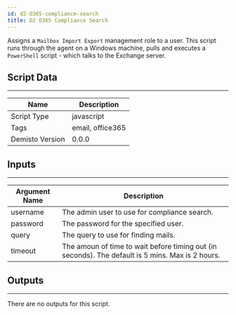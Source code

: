 ```yaml
---
id: d2-O365-compliance-search
title: D2 O365 Compliance Search
---
```


Assigns a `Mailbox Import Export` management role to a user. This script runs through the agent on a Windows machine, pulls and executes a `PowerShell` script - which talks to the Exchange server.
## Script Data
---

| **Name** | **Description** |
| --- | --- |
| Script Type | javascript |
| Tags | email, office365 |
| Demisto Version | 0.0.0 |

## Inputs
---

| **Argument Name** | **Description** |
| --- | --- |
| username | The admin user to use for compliance search. |
| password | The password for the specified user. |
| query | The query to use for finding mails. |
| timeout | The amoun of time to wait before timing out (in seconds). The default is 5 mins. Max is 2 hours. |

## Outputs
---
There are no outputs for this script.
